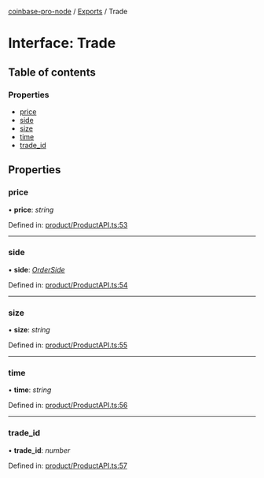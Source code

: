 [coinbase-pro-node](../README.md) / [Exports](../modules.md) / Trade

# Interface: Trade

## Table of contents

### Properties

- [price](trade.md#price)
- [side](trade.md#side)
- [size](trade.md#size)
- [time](trade.md#time)
- [trade\_id](trade.md#trade_id)

## Properties

### price

• **price**: *string*

Defined in: [product/ProductAPI.ts:53](https://github.com/bennycode/coinbase-pro-node/blob/c3d8f7c/src/product/ProductAPI.ts#L53)

___

### side

• **side**: [*OrderSide*](../enums/orderside.md)

Defined in: [product/ProductAPI.ts:54](https://github.com/bennycode/coinbase-pro-node/blob/c3d8f7c/src/product/ProductAPI.ts#L54)

___

### size

• **size**: *string*

Defined in: [product/ProductAPI.ts:55](https://github.com/bennycode/coinbase-pro-node/blob/c3d8f7c/src/product/ProductAPI.ts#L55)

___

### time

• **time**: *string*

Defined in: [product/ProductAPI.ts:56](https://github.com/bennycode/coinbase-pro-node/blob/c3d8f7c/src/product/ProductAPI.ts#L56)

___

### trade\_id

• **trade\_id**: *number*

Defined in: [product/ProductAPI.ts:57](https://github.com/bennycode/coinbase-pro-node/blob/c3d8f7c/src/product/ProductAPI.ts#L57)
